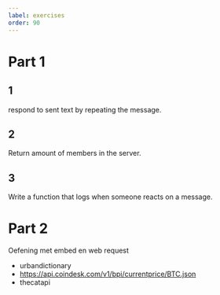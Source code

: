 ```yaml
---
label: exercises
order: 90
---
```


# Part 1
## 1
respond to sent text by repeating the message.
## 2
Return amount of members in the server.
## 3 
Write a function that logs when someone reacts on a message.

# Part 2
Oefening met embed en web request 
- urbandictionary
- https://api.coindesk.com/v1/bpi/currentprice/BTC.json
- thecatapi